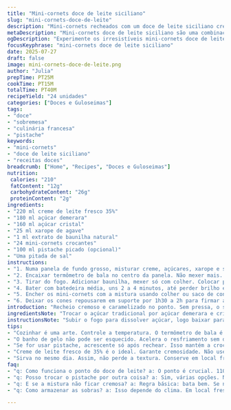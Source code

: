 ```yaml
---
title: "Mini-cornets doce de leite siciliano"
slug: "mini-cornets-doce-de-leite"
description: "Mini-cornets recheados com um doce de leite siciliano cremoso feito com creme fresco, açúcar mascavo e xarope de agave. A mistura é cozida até atingir ponto específico, batida para ganhar textura e finalizada em cones crocantes. Opcional adição de pistache picado para crocância e sabor mediterrâneo."
metaDescription: "Mini-cornets doce de leite siciliano são uma combinação de cremosidade e crocância que vão encantar seu paladar com um toque especial."
ogDescription: "Experimente os irresistíveis mini-cornets doce de leite siciliano, com creme fresco e um toque de pistache."
focusKeyphrase: "mini-cornets doce de leite siciliano"
date: 2025-07-27
draft: false
image: mini-cornets-doce-de-leite.png
author: "Julia"
prepTime: PT25M
cookTime: PT15M
totalTime: PT40M
recipeYield: "24 unidades"
categories: ["Doces e Guloseimas"]
tags:
- "doce"
- "sobremesa"
- "culinária francesa"
- "pistache"
keywords:
- "mini-cornets"
- "doce de leite siciliano"
- "receitas doces"
breadcrumb: ["Home", "Recipes", "Doces e Guloseimas"]
nutrition: 
 calories: "210"
 fatContent: "12g"
 carbohydrateContent: "26g"
 proteinContent: "2g"
ingredients:
- "220 ml creme de leite fresco 35%"
- "180 ml açúcar demerara"
- "160 ml açúcar cristal"
- "25 ml xarope de agave"
- "1 ml extrato de baunilha natural"
- "24 mini-cornets crocantes"
- "100 ml pistache picado (opcional)"
- "Uma pitada de sal"
instructions:
- "1. Numa panela de fundo grosso, misturar creme, açúcares, xarope e sal. Levar ao fogo médio até levantar fervura, mexer só para dissolver açúcar."
- "2. Encaixar termômetro de bala no centro da panela. Não mexer mais. Deixar a mistura cozinhar até 110 ºC, entre 10 a 15 minutos dependendo do fogo."
- "3. Tirar do fogo. Adicionar baunilha, mexer só com colher. Colocar panela num banho de gelo para resfriar até 45 ºC, leva em média 15 a 25 minutos."
- "4. Bater com batedeira média, uns 2 a 4 minutos, até perder brilho e ficar mais espesso, não endurecido."
- "5. Encher os mini-cornets com a mistura usando colher ou saco de confeitar. Se quiser, pressionar pistache picado na superfície de cada um."
- "6. Deixar os cones repousarem em suporte por 1h30 a 2h para firmar antes de servir."
introduction: "Recheio cremoso e caramelizado no ponto. Sem pressa, o segredo está no controle da temperatura e no banho de gelo. O açúcar mascavo dá cor e sabor enquanto o xarope de agave suaviza o doce, evita cristalização estranha. Mini-cornets prontos são rápidos para montar, crocantes e com cara de festa. Baunilha entrou discreta para não competir, pistache opcional traz crocância e cor verde no meio. Cozinha de casa, roda de amigos, coisa rápida que causa sorriso. Canecão de café ao lado, mesa bagunçada, farinha no canto - a atmosfera do improviso gostoso."
ingredientsNote: "Trocar o açúcar tradicional por açúcar demerara e cristal ajuda a melhorar cor e aroma. Usando o xarope de agave no lugar do xarope de milho americano confere sabor menos industrial, mais natural. Substituição de nozes para pistache traz um toque mediterrâneo, combina com os tons caramelados. Creme fresco de 35% garante cremosidade e corpo na mistura. Baunilha natural é essencial: nada de essência artificial. Sal em pequena medida realça o doce sem interferir. Mini-cornets podem ser comprados prontos ou feitos em casa com massa folhada fina. Essa receita é uma mistura de técnicas, simples mas precisa de atenção ao calor e tempo para não queimar ou cristalizar."
instructionsNote: "Subir o fogo para dissolver açúcar, logo baixar para evitar queimado. Termômetro é indispensável, ponto de bala é delicado, entre 110 ºC – 112 ºC para textura certa. Banho de gelo para acelerar resfriamento sem estragar, fica mais estável para bater. Bater rápido para tirar brilho, mas sem endurecer demais. Montar rapidamente para que a mistura não volte a endurecer. Pistache na superfície só depois do preenchimento para manter crocância. Conservar num local fresco, não geladeira para não endurecer. Servir no mesmo dia para não perder textura. Equilíbrio entre doce e cremoso é tudo."
tips:
- "Cozinhar é uma arte. Controle a temperatura. O termômetro de bala é essencial. Quando a mistura atingir 110 ºC, não mova. O ponto é delicado. Isso garante a cremosidade."
- "O banho de gelo não pode ser esquecido. Acelera o resfriamento sem deixar a mistura estranha. É uma técnica simples. Mas fundamental para a textura ideal. Misture com cuidado depois."
- "Se for usar pistache, acrescente só após rechear. Isso mantém a crocância. Montagem rápida é chave. Se a mistura esfriar muito, ela endurece. E fica difícil de usar."
- "Creme de leite fresco de 35% é o ideal. Garante cremosidade. Não use o de caixinha. O sabor não é o mesmo. O açúcar demerara, por outro lado, traz cor e um toque especial."
- "Sirva no mesmo dia. Assim, não perde a textura. Conserve em local fresco, mas não coloque na geladeira. Pode endurecer. E a crocância some. Aproveite logo."
faq:
- "q: Como funciona o ponto do doce de leite? a: O ponto é crucial. 110 ºC - 112 ºC. Se passar disso, pode queimar. Use um termômetro. Isso facilita muito."
- "q: Posso trocar o pistache por outra coisa? a: Sim, várias opções. Nozes, amêndoas, até chocolate picado. Mas mantenha a crocância. Isso faz diferença no final."
- "q: E se a mistura não ficar cremosa? a: Regra básica: bata bem. Se não funcionar, talvez não tenha atingido a temperatura. Fique atento ao termômetro. Pode usar um pouco mais de creme depois."
- "q: Como armazenar as sobras? a: Isso depende do clima. Em local fresco, duram mais. Se colocar na geladeira, pode endurecer. Realmente não é ideal para a textura. Melhor comer tudo logo."

---
```

